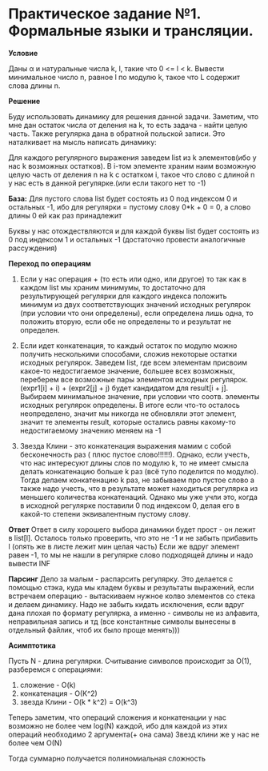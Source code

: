 # Практическое задание №1. Формальные языки и трансляции.


<b>Условие</b>

Даны α и натуральные числа k, l, такие что 0 <= l < k. Вывести минимальное
число n, равное l по модулю k, такое что L содержит слова длины n.

<b>Решение</b>

Буду использовать динамику для решения данной задачи. Заметим, что мне дан остаток числа от деления на k, то есть задача - найти целую часть.
Также регулярка дана в обратной польской записи. Это наталкивает на мысль написать динамику:

Для каждого регулярного выражения заведем list из k элементов(ибо у нас k возможных остатков). В i-том элементе храним наим возможную целую часть от деления n на k с остатком i, такое что
слово с длиной n у нас есть в данной регулярке.(или если такого нет то -1)

<b>База:</b> 
Для пустого слова list будет состоять из 0 под индексом 0 и остальных -1, ибо для регулярки = пустому слову 0*k + 0 = 0, а слово длины 0 ей как раз принадлежит

Буквы у нас отождествляются и для каждой буквы list будет состоять из 0 под индексом 1 и остальных -1 (достаточно провести аналогичные рассуждения)

<b>Переход по операциям</b>

1) Если у нас операция + (то есть или одно, или другое) то так как в каждом list мы храним минимумы, то достаточно для результирующей регулярки для каждого индекса положить минимум
   из двух соответствующих значений исходных регулярок (при условии что они определены), если определена лишь одна, то положить вторую, если обе не определены то и результат не определен.
   
2) Если идет конкатенация, то каждый остаток по модулю можно получить несколькими способами, сложив некоторые остатки исходных регулярок. 
   Заведем list, где всем элементам присвоим какое-то недостигаемое значение, большее всех возможных, переберем все возможные пары элементов исходных регулярок.
   (expr1[i] + i) + (expr2[j] + j) будет кандидатом для result[i + j]. Выбираем минимальное значение, при условии что соотв. элементы исходных регулярок определены.
   В итоге если что-то осталось неопределено, значит мы никогда не обновляли этот элемент, значит те элементы result, которые остались равны какому-то недостигаемому значению меняем на -1
   
3) Звезда Клини - это конкатенация выражения мамим с собой бесконечность раз ( плюс пустое слово!!!!!!). Однако, если учесть, что нас интересуют длины слов по модулю k, то не имеет смысла делать конкатенацию больше k раз
   (всё тупо поделится по модулю). Тогда делаем конкатенацию k раз, не забываем про пустое слово а также надо учесть, что в результате может находиться регулярка из меньшего количества конкатенаций. Однако мы уже учли это, когда
   в исходной регулярке поставили 0 под индексом 0, делая его в какой-то степени эквивалентным пустому слову.
   

<b>Ответ</b>
Ответ в силу хорошего выбора динамики будет прост - он лежит в list[l]. Осталось только проверить, что это не -1 и не забыть прибавить l (опять же в листе лежит мин целая часть)
Если же вдруг элемент равен -1, то мы не нашли в регулярке слово подходящей длины и надо вывести INF


<b>Парсинг</b>
Дело за малым - распарсить регулярку. Это делается с помощью стэка, куда мы кладем буквы и результаты выражений, если встречаем операцию - вытаскиваем нужное колво элементов со стека и делаем динамику.
Надо не забыть кидать исключения, если вдруг дана плохая по формату регулярка, а именно - символы не из алфавита, неправильная запись и тд (все константные символы вынесены в отдельный файлик, чтоб их было проще менять)))

<b>Асимптотика</b>

Пусть N - длина регулярки. Считывание символов происходит за O(1), разберемся с операциями:

1) сложение - O(k)
2) конкатенация - O(K^2)
3) звезда Клини - O(k * k^2) = O(k^3)

Теперь заметим, что операций сложения и конкатенации у нас возможно не более чем log(N) каждой, ибо для каждой из этих операций необходимо 2 аргумента(+ она сама)
Звезд клини же у нас не более чем O(N)

Тогда суммарно получается полиномиальная сложность

